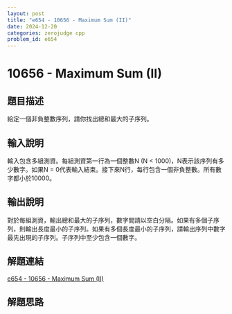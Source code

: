 ```yaml
---
layout: post
title: "e654 - 10656 - Maximum Sum (II)"
date: 2024-12-20
categories: zerojudge cpp
problem_id: e654
---
```


# 10656 - Maximum Sum (II)

## 題目描述

給定一個非負整數序列，請你找出總和最大的子序列。

## 輸入說明

輸入包含多組測資。每組測資第一行為一個整數N (N < 1000)，N表示該序列有多少數字。如果N = 0代表輸入結束。接下來N行，每行包含一個非負整數。所有數字都小於10000。

## 輸出說明

對於每組測資，輸出總和最大的子序列，數字間請以空白分隔。如果有多個子序列，則輸出長度最小的子序列。如果有多個長度最小的子序列，請輸出序列中數字最先出現的子序列。子序列中至少包含一個數字。

## 解題連結

[e654 - 10656 - Maximum Sum (II)](https://zerojudge.tw/ShowProblem?problemid=e654)

## 解題思路

